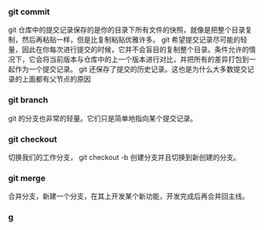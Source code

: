 ### git commit
git  仓库中的提交记录保存的是你的目录下所有文件的快照，就像是把整个目录复制，然后再粘贴一样，但是比复制粘贴优雅许多。
git 希望提交记录尽可能的轻量，因此在你每次进行提交的时候，它并不会盲目的复制整个目录。条件允许的情况下，它会将当前版本与仓库中的上一个版本进行对比，并把所有的差异打包到一起作为一个提交记录。
git 还保存了提交的历史记录。这也是为什么大多数提交记录的上面都有父节点的原因
### git branch
git 的分支也非常的轻量。它们只是简单地指向某个提交记录。
### git checkout 
切换我们的工作分支， git checkout -b 创建分支并且切换到新创建的分支。
### git merge
合并分支，新建一个分支，在其上开发某个新功能，开发完成后再合并回主线。
### g

<!--stackedit_data:
eyJoaXN0b3J5IjpbLTIwNTg1ODYxMzgsLTExMjY5OTQzOCwtND
AzNzcwODgzXX0=
-->